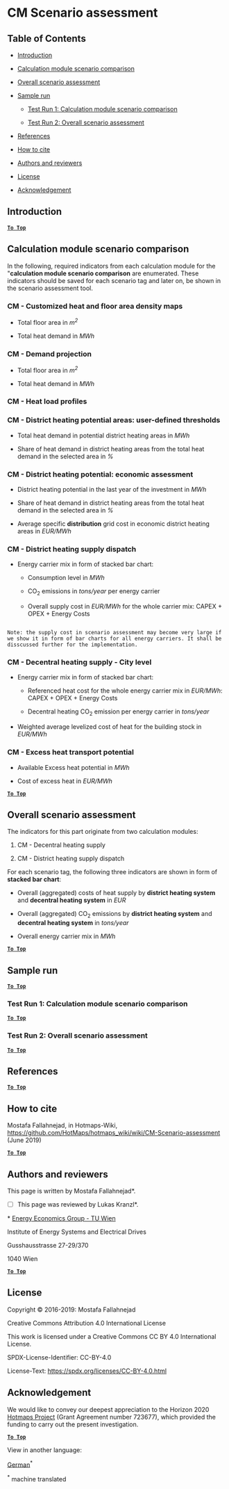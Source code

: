 <h1>CM Scenario assessment</h1>



## Table of Contents



* [Introduction](#introduction)

* [Calculation module scenario comparison](#calculation-module-scenario-comparison)

* [Overall scenario assessment](#overall-scenario-assessment)

* [Sample run](#sample-run)

  * [Test Run 1: Calculation module scenario comparison](#test-run-1-calculation-module-scenario-comparison)

  * [Test Run 2: Overall scenario assessment](#test-run-2-overall-scenario-assessment)

* [References](#references)

* [How to cite](#how-to-cite)

* [Authors and reviewers](#authors-and-reviewers)

* [License](#license)

* [Acknowledgement](#acknowledgement)





## Introduction





[**`To Top`**](#table-of-contents)



## Calculation module scenario comparison



In the following, required indicators from each calculation module for the "**calculation module scenario comparison** are enumerated. These indicators should be saved for each scenario tag and later on, be shown in the scenario assessment tool.



### CM - Customized heat and floor area density maps



* Total floor area in _*m<sup>2</sup>*_

* Total heat demand in _*MWh*_







### CM - Demand projection



* Total floor area in _*m<sup>2</sup>*_

* Total heat demand in _*MWh*_





### CM - Heat load profiles







### CM - District heating potential areas: user-defined thresholds



* Total heat demand in potential district heating areas in *_MWh_*

* Share of heat demand in district heating areas from the total heat demand in the selected area in _*%*_



### CM - District heating potential: economic assessment



* District heating potential in the last year of the investment in _*MWh*_

* Share of heat demand in district heating areas from the total heat demand in the selected area in _*%*_

* Average specific **distribution** grid cost in economic district heating areas in _*EUR/MWh*_



### CM - District heating supply dispatch



* Energy carrier mix in form of stacked bar chart:

  * Consumption level in _*MWh*_

  * CO<sub>2</sub> emissions in _*tons/year*_ per energy carrier

  * Overall supply cost in _*EUR/MWh*_ for the whole carrier mix: CAPEX + OPEX + Energy Costs



```

Note: the supply cost in scenario assessment may become very large if we show it in form of bar charts for all energy carriers. It shall be disscussed further for the implementation.

```



### CM - Decentral heating supply - City level



* Energy carrier mix in form of stacked bar chart:

  * Referenced heat cost for the whole energy carrier mix in _*EUR/MWh*_: CAPEX + OPEX + Energy Costs

  * Decentral heating CO<sub>2</sub> emission per energy carrier in _*tons/year*_

* Weighted average levelized cost of heat for the building stock in _*EUR/MWh*_





### CM - Excess heat transport potential



* Available Excess heat potential in _*MWh*_

* Cost of excess heat in _*EUR/MWh*_





[**`To Top`**](#table-of-contents)



## Overall scenario assessment



The indicators for this part originate from two calculation modules:



1. CM - Decentral heating supply

1. CM - District heating supply dispatch



For each scenario tag, the following three indicators are shown in form of **stacked bar chart**:



* Overall (aggregated) costs of heat supply by **district heating system** and **decentral heating system** in _*EUR*_

* Overall (aggregated) CO<sub>2</sub> emissions by **district heating system** and **decentral heating system** in _*tons/year*_

* Overall energy carrier mix in _*MWh*_





[**`To Top`**](#table-of-contents)



## Sample run







[**`To Top`**](#table-of-contents)



### Test Run 1: Calculation module scenario comparison









[**`To Top`**](#table-of-contents)



### Test Run 2: Overall scenario assessment









[**`To Top`**](#table-of-contents)





## References





[**`To Top`**](#table-of-contents)



## How to cite



Mostafa Fallahnejad, in Hotmaps-Wiki, https://github.com/HotMaps/hotmaps_wiki/wiki/CM-Scenario-assessment (June 2019)





[**`To Top`**](#table-of-contents)



## Authors and reviewers



This page is written by Mostafa Fallahnejad\*.



- [ ] This page was reviewed by Lukas Kranzl\*.



\* [Energy Economics Group - TU Wien](https://eeg.tuwien.ac.at/)



Institute of Energy Systems and Electrical Drives



Gusshausstrasse 27-29/370



1040 Wien





[**`To Top`**](#table-of-contents)



## License



Copyright © 2016-2019: Mostafa Fallahnejad



Creative Commons Attribution 4.0 International License



This work is licensed under a Creative Commons CC BY 4.0 International License.



SPDX-License-Identifier: CC-BY-4.0



License-Text: https://spdx.org/licenses/CC-BY-4.0.html





## Acknowledgement



We would like to convey our deepest appreciation to the Horizon 2020 [Hotmaps Project](https://www.hotmaps-project.eu) (Grant Agreement number 723677), which provided the funding to carry out the present investigation.







[**`To Top`**](#table-of-contents)










<!--- THIS IS A SUPER UNIQUE IDENTIFIER -->

View in another language:

 [German](../de/CM-Scenario-assessment)<sup>\*</sup> 

<sup>\*</sup> machine translated
